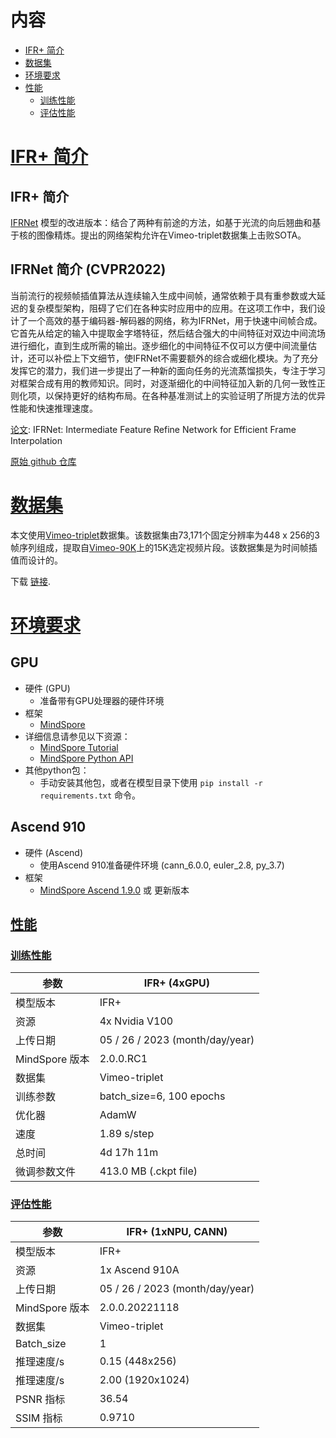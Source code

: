 # 内容

- [IFR+ 简介](#ifrplus-description)
- [数据集](#dataset)
- [环境要求](#environmental-requirements)
- [性能](#performance)
  - [训练性能](#training-performance)
  - [评估性能](#evaluation-performance)

# [IFR+ 简介](#contents)

## IFR+ 简介

[IFRNet](https://arxiv.org/abs/2205.14620) 模型的改进版本：结合了两种有前途的方法，如基于光流的向后翘曲和基于核的图像精炼。提出的网络架构允许在Vimeo-triplet数据集上击败SOTA。

## IFRNet 简介 (CVPR2022)

当前流行的视频帧插值算法从连续输入生成中间帧，通常依赖于具有重参数或大延迟的复杂模型架构，阻碍了它们在各种实时应用中的应用。在这项工作中，我们设计了一个高效的基于编码器-解码器的网络，称为IFRNet，用于快速中间帧合成。它首先从给定的输入中提取金字塔特征，然后结合强大的中间特征对双边中间流场进行细化，直到生成所需的输出。逐步细化的中间特征不仅可以方便中间流量估计，还可以补偿上下文细节，使IFRNet不需要额外的综合或细化模块。为了充分发挥它的潜力，我们进一步提出了一种新的面向任务的光流蒸馏损失，专注于学习对框架合成有用的教师知识。同时，对逐渐细化的中间特征加入新的几何一致性正则化项，以保持更好的结构布局。在各种基准测试上的实验证明了所提方法的优异性能和快速推理速度。

[论文](https://arxiv.org/abs/2205.14620): IFRNet: Intermediate Feature Refine Network for Efficient Frame Interpolation

[原始 github 仓库](https://github.com/ltkong218/ifrnet)

# [数据集](#contents)

本文使用[Vimeo-triplet](http://toflow.csail.mit.edu/)数据集。该数据集由73,171个固定分辨率为448 x 256的3帧序列组成，提取自[Vimeo-90K](http://toflow.csail.mit.edu/)上的15K选定视频片段。该数据集是为时间帧插值而设计的。

下载 [链接](http://data.csail.mit.edu/tofu/dataset/vimeo_triplet.zip).

# [环境要求](#contents)

## GPU

- 硬件 (GPU)
  - 准备带有GPU处理器的硬件环境
- 框架
  - [MindSpore](https://www.mindspore.cn/install)
- 详细信息请参见以下资源：
  - [MindSpore Tutorial](https://www.mindspore.cn/tutorials/zh-CN/master/index.html)
  - [MindSpore Python API](https://www.mindspore.cn/docs/zh-CN/master/index.html)
- 其他python包：
  - 手动安装其他包，或者在模型目录下使用 `pip install -r requirements.txt` 命令。

## Ascend 910

- 硬件 (Ascend)
  - 使用Ascend 910准备硬件环境 (cann_6.0.0, euler_2.8, py_3.7)
- 框架
  - [MindSpore Ascend 1.9.0](https://www.mindspore.cn/install) 或 更新版本

## [性能](#contents)

### [训练性能](#contents)

| 参数           | IFR+ (4xGPU)                    |
| -------------- | ------------------------------- |
| 模型版本       | IFR+                            |
| 资源           | 4x Nvidia V100                  |
| 上传日期       | 05 / 26 / 2023 (month/day/year) |
| MindSpore 版本 | 2.0.0.RC1                       |
| 数据集         | Vimeo-triplet                   |
| 训练参数       | batch_size=6, 100 epochs        |
| 优化器         | AdamW                           |
| 速度           | 1.89 s/step                     |
| 总时间         | 4d 17h 11m                      |
| 微调参数文件   | 413.0 MB (.ckpt file)           |

### [评估性能](#contents)

| 参数           | IFR+ (1xNPU, CANN)              |
| -------------- | ------------------------------- |
| 模型版本       | IFR+                            |
| 资源           | 1x Ascend 910A                  |
| 上传日期       | 05 / 26 / 2023 (month/day/year) |
| MindSpore 版本 | 2.0.0.20221118                  |
| 数据集         | Vimeo-triplet                   |
| Batch_size     | 1                               |
| 推理速度/s     | 0.15 (448x256)                  |
| 推理速度/s     | 2.00 (1920x1024)                |
| PSNR 指标      | 36.54                           |
| SSIM 指标      | 0.9710                          |
